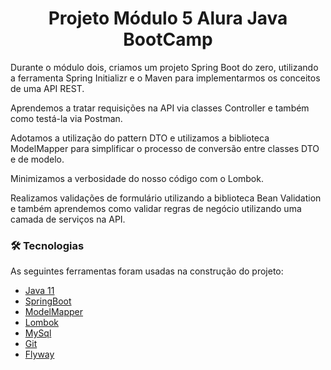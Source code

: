 <h1 align="center">Projeto Módulo 5 Alura Java BootCamp</h1>

<p> Durante o módulo dois, criamos um projeto Spring Boot do zero, utilizando a ferramenta Spring Initializr e o Maven para implementarmos os conceitos de uma API REST.

Aprendemos a tratar requisições na API via classes Controller e também como testá-la via Postman.

Adotamos a utilização do pattern DTO e utilizamos a biblioteca ModelMapper para simplificar o processo de conversão entre classes DTO e de modelo.

Minimizamos a verbosidade do nosso código com o Lombok.

Realizamos validações de formulário utilizando a biblioteca Bean Validation e também aprendemos como validar regras de negócio utilizando uma camada de serviços na API.

### 🛠 Tecnologias

As seguintes ferramentas foram usadas na construção do projeto:

- [Java 11](https://www.oracle.com/java/technologies/downloads/#java11)
- [SpringBoot](https://spring.io/)
- [ModelMapper](http://modelmapper.org/)
- [Lombok](https://projectlombok.org/)
- [MySql](https://www.mysql.com/)
- [Git](https://git-scm.com/)
- [Flyway](https://flywaydb.org/)
